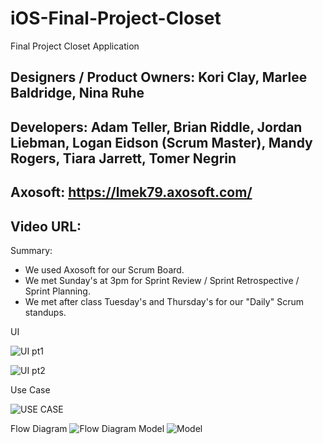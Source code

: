 # iOS-Final-Project-Closet
Final Project Closet Application

Designers / Product Owners: Kori Clay, Marlee Baldridge, Nina Ruhe
------------------------------------------------------------------------------------------------------------------
Developers: Adam Teller, Brian Riddle, Jordan Liebman, Logan Eidson (Scrum Master), Mandy Rogers, Tiara Jarrett, Tomer Negrin
------------------------------------------------------------------------------------------------------------------
Axosoft: https://lmek79.axosoft.com/
------------------------------------------------------------------------------------------------------------------
Video URL: 
------------------------------------------------------------------------------------------------------------------
Summary:
* We used Axosoft for our Scrum Board. 
* We met Sunday's at 3pm for Sprint Review / Sprint Retrospective / Sprint Planning.
* We met after class Tuesday's and Thursday's for our "Daily" Scrum standups.

UI

![UI pt1](https://i.imgur.com/7BjKLna.jpg "UI pt1")

![UI pt2](https://i.imgur.com/z7Q3Nco.jpg "UI pt2")

Use Case

![USE CASE](https://i.imgur.com/VFhIBXR.png "USE CASE")

Flow Diagram 
![Flow Diagram](https://i.imgur.com/EbLgiO8.png "Flow Diagram")
Model
![Model](https://i.imgur.com/9mPuCjn.png "Model")
